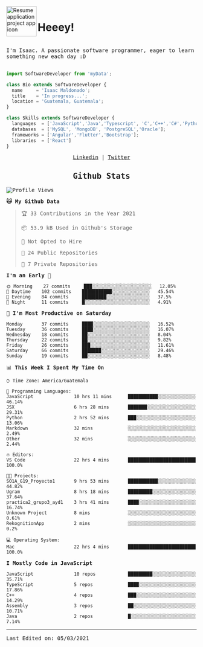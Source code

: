 <img align="left" width="80" height="80" src="https://raw.githubusercontent.com/sidbelbase/sidbelbase/master/wave.gif" alt="Resume application project app icon">

# Heeey!
 
</br>
 
<samp>
I'm Isaac. A passionate software programmer, eager to learn something new each day :D
</samp>
</br></br>



```js
import SoftwareDeveloper from 'myData';

class Bio extends SoftwareDeveloper {
  name     = 'Isaac Maldonado';
  title    = 'In progress...';
  location = 'Guatemala, Guatemala';
}

class Skills extends SoftwareDeveloper {
  languages  = ['JavaScript','Java','Typescript', 'C','C++','C#','Python','Assembly','Dart','Go'];
  databases  = ['MySQL', 'MongoDB', 'PostgreSQL','Oracle'];
  frameworks = ['Angular','Flutter','Bootstrap'];
  libraries  = ['React']
}
```

</p>
<samp>
<p align="center">
<a href="www.linkedin.com/in/isaac-maldonado-4745b2194">Linkedin</a> | <a href="https://twitter.com/Anaklusmos99">Twitter</a>
</p>

<h2 align="center"><samp>Github Stats</samp></h2>

<!--START_SECTION:waka-->
![Profile Views](http://img.shields.io/badge/Profile%20Views-19-blue)

**🐱 My Github Data** 

> 🏆 33 Contributions in the Year 2021
 > 
> 📦 53.9 kB Used in Github's Storage 
 > 
> 🚫 Not Opted to Hire
 > 
> 📜 24 Public Repositories 
 > 
> 🔑 7 Private Repositories  
 > 
**I'm an Early 🐤** 

```text
🌞 Morning    27 commits     ███░░░░░░░░░░░░░░░░░░░░░░   12.05% 
🌆 Daytime    102 commits    ███████████░░░░░░░░░░░░░░   45.54% 
🌃 Evening    84 commits     █████████░░░░░░░░░░░░░░░░   37.5% 
🌙 Night      11 commits     █░░░░░░░░░░░░░░░░░░░░░░░░   4.91%

```
📅 **I'm Most Productive on Saturday** 

```text
Monday       37 commits     ████░░░░░░░░░░░░░░░░░░░░░   16.52% 
Tuesday      36 commits     ████░░░░░░░░░░░░░░░░░░░░░   16.07% 
Wednesday    18 commits     ██░░░░░░░░░░░░░░░░░░░░░░░   8.04% 
Thursday     22 commits     ██░░░░░░░░░░░░░░░░░░░░░░░   9.82% 
Friday       26 commits     ███░░░░░░░░░░░░░░░░░░░░░░   11.61% 
Saturday     66 commits     ███████░░░░░░░░░░░░░░░░░░   29.46% 
Sunday       19 commits     ██░░░░░░░░░░░░░░░░░░░░░░░   8.48%

```


📊 **This Week I Spent My Time On** 

```text
⌚︎ Time Zone: America/Guatemala

💬 Programming Languages: 
JavaScript               10 hrs 11 mins      ███████████░░░░░░░░░░░░░░   46.14% 
JSX                      6 hrs 28 mins       ███████░░░░░░░░░░░░░░░░░░   29.31% 
Python                   2 hrs 52 mins       ███░░░░░░░░░░░░░░░░░░░░░░   13.06% 
Markdown                 32 mins             ░░░░░░░░░░░░░░░░░░░░░░░░░   2.49% 
Other                    32 mins             ░░░░░░░░░░░░░░░░░░░░░░░░░   2.44%

🔥 Editors: 
VS Code                  22 hrs 4 mins       █████████████████████████   100.0%

🐱‍💻 Projects: 
SO1A_G19_Proyecto1       9 hrs 53 mins       ███████████░░░░░░░░░░░░░░   44.82% 
Ugram                    8 hrs 18 mins       █████████░░░░░░░░░░░░░░░░   37.64% 
practica2_grupo3_ayd1    3 hrs 41 mins       ████░░░░░░░░░░░░░░░░░░░░░   16.74% 
Unknown Project          8 mins              ░░░░░░░░░░░░░░░░░░░░░░░░░   0.61% 
RekognitionApp           2 mins              ░░░░░░░░░░░░░░░░░░░░░░░░░   0.2%

💻 Operating System: 
Mac                      22 hrs 4 mins       █████████████████████████   100.0%

```

**I Mostly Code in JavaScript** 

```text
JavaScript               10 repos            █████████░░░░░░░░░░░░░░░░   35.71% 
TypeScript               5 repos             ████░░░░░░░░░░░░░░░░░░░░░   17.86% 
C++                      4 repos             ███░░░░░░░░░░░░░░░░░░░░░░   14.29% 
Assembly                 3 repos             ██░░░░░░░░░░░░░░░░░░░░░░░   10.71% 
Java                     2 repos             █░░░░░░░░░░░░░░░░░░░░░░░░   7.14%

```



<!--END_SECTION:waka-->

------

Last Edited on: 05/03/2021

